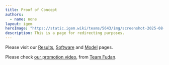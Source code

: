 ```yaml
---
title: Proof of Concept
authors:
  - name: none
layout: igem
heroImage: "https://static.igem.wiki/teams/5643/img/screenshot-2025-08-06-at-21-23-43.webp"
description: This is a page for redirecting purposes.
---
```


Please visit our [Results](/results/), [Software](/software/) and [Model](/model/) pages.

Please check [our promotion video](https://video.igem.org/w/d1795b71-2707-4eeb-92ce-5b88145ef1a3), from [Team Fudan](https://2025.igem.wiki/fudan/).
